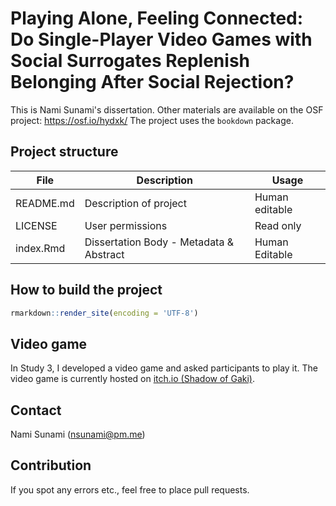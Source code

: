 # Playing Alone, Feeling Connected: Do Single-Player Video Games with Social Surrogates Replenish Belonging After Social Rejection?

<!-- Please add a brief introduction to explain what the project is about    -->

This is Nami Sunami's dissertation. Other materials are available on the OSF project: https://osf.io/hydxk/
The project uses the `bookdown` package.

## Project structure

<!--  You can add rows to this table, using "|" to separate columns.         -->

| File      | Description                             | Usage          |
| --------- | --------------------------------------- | -------------- |
| README.md | Description of project                  | Human editable |
| LICENSE   | User permissions                        | Read only      |
| index.Rmd | Dissertation Body - Metadata & Abstract | Human Editable |

## How to build the project

```r
rmarkdown::render_site(encoding = 'UTF-8')
```

## Video game

In Study 3, I developed a video game and asked participants to play it.
The video game is currently hosted on [itch.io (Shadow of Gaki)](https://nsunami.itch.io/shadow-of-gaki).

## Contact

Nami Sunami (nsunami@pm.me)

<!--  You can consider adding the following to this file:                    -->
<!--  * A citation reference for your project                                -->
<!--  * Contact information for questions/comments                           -->
<!--  * How people can offer to contribute to the project                    -->
<!--  * A contributor code of conduct, https://www.contributor-covenant.org/ -->

## Contribution

If you spot any errors etc., feel free to place pull requests.
